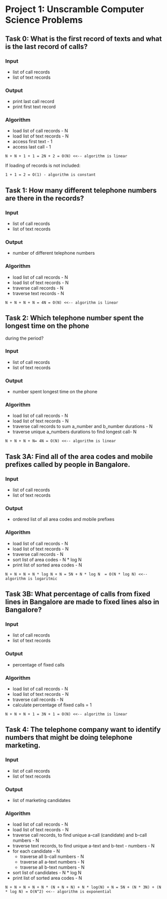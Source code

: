 # Project 1: Unscramble Computer Science Problems

## Task 0: What is the first record of texts and what is the last record of calls?

### Input
* list of call records
* list of text records

### Output

* print last call record
* print first text record

### Algorithm

* load list of call records - N
* load list of text records - N
* access first text - 1
* access last call - 1

`N + N + 1 + 1 = 2N + 2 = O(N) <<-- algorithm is linear`

If loading of records is not included:

`1 + 1 = 2 = O(1) - algorithm is constant`

## Task 1: How many different telephone numbers are there in the records? 

### Input

* list of call records
* list of text records

### Output

* number of different telephone numbers 

### Algorithm

* load list of call records - N
* load list of text records - N
* traverse call records - N
* traverse text records - N

`N + N + N + N = 4N = O(N) <<-- algorithm is linear`


## Task 2: Which telephone number spent the longest time on the phone
during the period? 

### Input

* list of call records
* list of text records

### Output

* number spent longest time on the phone

### Algorithm

* load list of call records - N
* load list of text records - N
* traverse call records to sum a_number and b_number durations - N
* traverse unique a_numbers durations to find longest call- N

`N + N + N + N= 4N = O(N) <<-- algorithm is linear`

## Task 3A: Find all of the area codes and mobile prefixes called by people in Bangalore.

### Input

* list of call records
* list of text records

### Output

* ordered list of all area codes and mobile prefixes

### Algorithm

* load list of call records - N
* load list of text records - N
* traverse call records - N
* sort list of area codes - N * log N
* print list of sorted area codes - N

`N + N + N + N * log N + N = 5N + N * log N  = O(N * log N) <<-- algorithm is logaritmic`

## Task 3B: What percentage of calls from fixed lines in Bangalore are made to fixed lines also in Bangalore?  
 
### Input

* list of call records
* list of text records

### Output

* percentage of fixed calls

### Algorithm

* load list of call records - N
* load list of text records - N
* traverse call records - N
* calculate percentage of fixed calls = 1

`N + N + N + 1 = 3N + 1 = O(N) <<-- algorithm is linear`

## Task 4: The telephone company want to identify numbers that might be doing telephone marketing. 
 
### Input

* list of call records
* list of text records

### Output

* list of marketing candidates

### Algorithm

* load list of call records - N
* load list of text records - N
* traverse call records, to find unique a-call (candidate) and b-call numbers - N
* traverse text records, to find unique a-text and b-text - numbers - N
* for each candidate - N
  * traverse all b-call numbers - N
  * traverse all a-text numbers - N
  * traverse all b-text numbers - N
* sort list of candidates - N * log N
* print list of sorted area codes - N

`N + N + N + N + N * (N + N + N) + N * log(N) + N = 5N + (N * 3N) + (N * log N) = O(N^2) <<-- algorithm is exponential`

